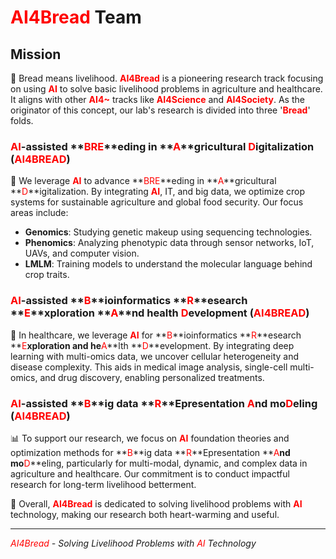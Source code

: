 # **<span style="color:red">AI4Bread</span>** Team

## Mission

🍞 Bread means livelihood. **<span style="color:red">AI4Bread</span>** is a pioneering research track focusing on using **<span style="color:red">AI</span>** to solve basic livelihood problems in agriculture and healthcare. It aligns with other **<span style="color:red">AI4~</span>** tracks like **<span style="color:red">AI4Science</span>** and **<span style="color:red">AI4Society</span>**. As the originator of this concept, our lab's research is divided into three '**<span style="color:red">Bread</span>**' folds.

### **<span style="color:red">AI</span>**-assisted **<span style="color:red">BRE</span>**eding in **<span style="color:red">A</span>**gricultural **<span style="color:red">D</span>**igitalization (**<span style="color:red">AI4BREAD</span>**)

🌾 We leverage **<span style="color:red">AI</span>** to advance **<span style="color:red">BRE</span>**eding in **<span style="color:red">A</span>**gricultural **<span style="color:red">D</span>**igitalization. By integrating **<span style="color:red">AI</span>**, IT, and big data, we optimize crop systems for sustainable agriculture and global food security. Our focus areas include:

- **Genomics**: Studying genetic makeup using sequencing technologies.
- **Phenomics**: Analyzing phenotypic data through sensor networks, IoT, UAVs, and computer vision.
- **LMLM**: Training models to understand the molecular language behind crop traits.

### **<span style="color:red">AI</span>**-assisted **<span style="color:red">B</span>**ioinformatics **<span style="color:red">R</span>**esearch **<span style="color:red">E</span>**xploration **<span style="color:red">A</span>**nd health **<span style="color:red">D</span>**evelopment (**<span style="color:red">AI4BREAD</span>**)

🧬 In healthcare, we leverage **<span style="color:red">AI</span>** for **<span style="color:red">B</span>**ioinformatics **<span style="color:red">R</span>**esearch **<span style="color:red">E</span>**xploration and he**<span style="color:red">A</span>**lth **<span style="color:red">D</span>**evelopment. By integrating deep learning with multi-omics data, we uncover cellular heterogeneity and disease complexity. This aids in medical image analysis, single-cell multi-omics, and drug discovery, enabling personalized treatments.

### **<span style="color:red">AI</span>**-assisted **<span style="color:red">B</span>**ig data **<span style="color:red">R</span>**Epresentation **<span style="color:red">A</span>**nd mo**<span style="color:red">D</span>**eling (**<span style="color:red">AI4BREAD</span>**)

📊 To support our research, we focus on **<span style="color:red">AI</span>** foundation theories and optimization methods for **<span style="color:red">B</span>**ig data **<span style="color:red">R</span>**Epresentation **<span style="color:red">A</span>**nd mo**<span style="color:red">D</span>**eling, particularly for multi-modal, dynamic, and complex data in agriculture and healthcare. Our commitment is to conduct impactful research for long-term livelihood betterment.

👏 Overall, **<span style="color:red">AI4Bread</span>** is dedicated to solving livelihood problems with **<span style="color:red">AI</span>** technology, making our research both heart-warming and useful.

---

*<span style="color:red">AI4Bread</span> - Solving Livelihood Problems with <span style="color:red">AI</span> Technology*
